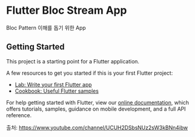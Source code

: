 # Flutter Bloc Stream App

Bloc Pattern 이해를 돕기 위한 App

## Getting Started

This project is a starting point for a Flutter application.

A few resources to get you started if this is your first Flutter project:

- [Lab: Write your first Flutter app](https://flutter.dev/docs/get-started/codelab)
- [Cookbook: Useful Flutter samples](https://flutter.dev/docs/cookbook)

For help getting started with Flutter, view our
[online documentation](https://flutter.dev/docs), which offers tutorials,
samples, guidance on mobile development, and a full API reference.

출처: https://www.youtube.com/channel/UCUH2DSbsNUz2sW3kBNn4ibw
